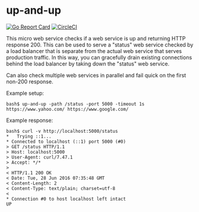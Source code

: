 # up-and-up

[![Go Report Card](https://goreportcard.com/badge/github.com/andrewhsu/up-and-up)](https://goreportcard.com/report/github.com/andrewhsu/up-and-up)
[![CircleCI](https://circleci.com/gh/andrewhsu/up-and-up.svg?style=svg)](https://circleci.com/gh/andrewhsu/up-and-up)

This micro web service checks if a web service is up and returning
HTTP response 200. This can be used to serve a "status" web service
checked by a load balancer that is separate from the actual web
service that serves production traffic. In this way, you can
gracefully drain existing connections behind the load balancer by
taking down the "status" web service.

Can also check multiple web services in parallel and fail quick on
the first non-200 response.

Example setup:

```
bash$ up-and-up -path /status -port 5000 -timeout 1s https://www.yahoo.com/ https://www.google.com/
```

Example response:

```
bash$ curl -v http://localhost:5000/status
*   Trying ::1...
* Connected to localhost (::1) port 5000 (#0)
> GET /status HTTP/1.1
> Host: localhost:5000
> User-Agent: curl/7.47.1
> Accept: */*
>
< HTTP/1.1 200 OK
< Date: Tue, 28 Jun 2016 07:35:48 GMT
< Content-Length: 2
< Content-Type: text/plain; charset=utf-8
<
* Connection #0 to host localhost left intact
UP
```
